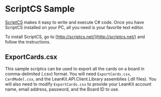 # ScriptCS Sample

[ScriptCS](http://scriptcs.net/) makes it easy to write and execute C# code. Once you have ScriptCS installed on your PC, all you need is your favorite text editor.

To install ScriptCS, go to [http://scriptcs.net/](http://scriptcs.net/) and follow the instructions.

## ExportCards.csx

This sample scriptcs can be used to export all the cards on a board in comma-delimited (.csv) format. You will need ```ExportCards.csx```, ```CardModel.csx```, and the LeanKit.API.Client.Library assemblies (.dll files). You will also need to modify ```ExportCards.csx``` to provide your LeanKit account name, email address, password, and the Board ID to use.